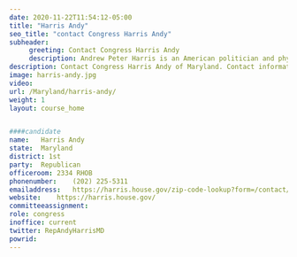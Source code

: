 ```yaml
---
date: 2020-11-22T11:54:12-05:00
title: "Harris Andy"
seo_title: "contact Congress Harris Andy"
subheader:
     greeting: Contact Congress Harris Andy 
     description: Andrew Peter Harris is an American politician and physician who has been the U.S. Representative for Maryland's 1st congressional district since 2011. He is currently the only Republican member of Maryland's congressional delegation. Harris previously served in the Maryland Senate.
description: Contact Congress Harris Andy of Maryland. Contact information for Harris Andy includes email address, phone number, and mailing address.
image: harris-andy.jpg
video: 
url: /Maryland/harris-andy/
weight: 1
layout: course_home


####candidate
name:	Harris Andy
state:	Maryland
district: 1st
party:	Republican
officeroom:	2334 RHOB
phonenumber:	(202) 225-5311
emailaddress:	https://harris.house.gov/zip-code-lookup?form=/contact/email/send-andy-email
website:	https://harris.house.gov/
committeeassignment: 
role: congress
inoffice: current
twitter: RepAndyHarrisMD
powrid: 
---
```


